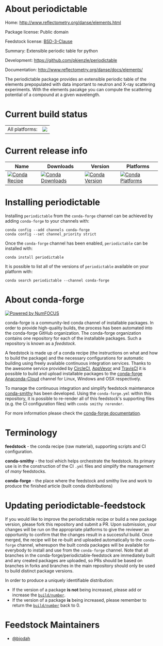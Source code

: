 About periodictable
===================

Home: http://www.reflectometry.org/danse/elements.html

Package license: Public domain

Feedstock license: [BSD-3-Clause](https://github.com/conda-forge/periodictable-feedstock/blob/master/LICENSE.txt)

Summary: Extensible periodic table for python

Development: https://github.com/pkienzle/periodictable

Documentation: http://www.reflectometry.org/danse/docs/elements/

The periodictable package provides an extensible periodic table
of the elements prepopulated with data important to neutron and
X-ray scattering experiments. With the elements pacakge you can
compute the scattering potential of a compound at a given wavelength.


Current build status
====================


<table><tr><td>All platforms:</td>
    <td>
      <a href="https://dev.azure.com/conda-forge/feedstock-builds/_build/latest?definitionId=4057&branchName=master">
        <img src="https://dev.azure.com/conda-forge/feedstock-builds/_apis/build/status/periodictable-feedstock?branchName=master">
      </a>
    </td>
  </tr>
</table>

Current release info
====================

| Name | Downloads | Version | Platforms |
| --- | --- | --- | --- |
| [![Conda Recipe](https://img.shields.io/badge/recipe-periodictable-green.svg)](https://anaconda.org/conda-forge/periodictable) | [![Conda Downloads](https://img.shields.io/conda/dn/conda-forge/periodictable.svg)](https://anaconda.org/conda-forge/periodictable) | [![Conda Version](https://img.shields.io/conda/vn/conda-forge/periodictable.svg)](https://anaconda.org/conda-forge/periodictable) | [![Conda Platforms](https://img.shields.io/conda/pn/conda-forge/periodictable.svg)](https://anaconda.org/conda-forge/periodictable) |

Installing periodictable
========================

Installing `periodictable` from the `conda-forge` channel can be achieved by adding `conda-forge` to your channels with:

```
conda config --add channels conda-forge
conda config --set channel_priority strict
```

Once the `conda-forge` channel has been enabled, `periodictable` can be installed with:

```
conda install periodictable
```

It is possible to list all of the versions of `periodictable` available on your platform with:

```
conda search periodictable --channel conda-forge
```


About conda-forge
=================

[![Powered by NumFOCUS](https://img.shields.io/badge/powered%20by-NumFOCUS-orange.svg?style=flat&colorA=E1523D&colorB=007D8A)](http://numfocus.org)

conda-forge is a community-led conda channel of installable packages.
In order to provide high-quality builds, the process has been automated into the
conda-forge GitHub organization. The conda-forge organization contains one repository
for each of the installable packages. Such a repository is known as a *feedstock*.

A feedstock is made up of a conda recipe (the instructions on what and how to build
the package) and the necessary configurations for automatic building using freely
available continuous integration services. Thanks to the awesome service provided by
[CircleCI](https://circleci.com/), [AppVeyor](https://www.appveyor.com/)
and [TravisCI](https://travis-ci.com/) it is possible to build and upload installable
packages to the [conda-forge](https://anaconda.org/conda-forge)
[Anaconda-Cloud](https://anaconda.org/) channel for Linux, Windows and OSX respectively.

To manage the continuous integration and simplify feedstock maintenance
[conda-smithy](https://github.com/conda-forge/conda-smithy) has been developed.
Using the ``conda-forge.yml`` within this repository, it is possible to re-render all of
this feedstock's supporting files (e.g. the CI configuration files) with ``conda smithy rerender``.

For more information please check the [conda-forge documentation](https://conda-forge.org/docs/).

Terminology
===========

**feedstock** - the conda recipe (raw material), supporting scripts and CI configuration.

**conda-smithy** - the tool which helps orchestrate the feedstock.
                   Its primary use is in the construction of the CI ``.yml`` files
                   and simplify the management of *many* feedstocks.

**conda-forge** - the place where the feedstock and smithy live and work to
                  produce the finished article (built conda distributions)


Updating periodictable-feedstock
================================

If you would like to improve the periodictable recipe or build a new
package version, please fork this repository and submit a PR. Upon submission,
your changes will be run on the appropriate platforms to give the reviewer an
opportunity to confirm that the changes result in a successful build. Once
merged, the recipe will be re-built and uploaded automatically to the
`conda-forge` channel, whereupon the built conda packages will be available for
everybody to install and use from the `conda-forge` channel.
Note that all branches in the conda-forge/periodictable-feedstock are
immediately built and any created packages are uploaded, so PRs should be based
on branches in forks and branches in the main repository should only be used to
build distinct package versions.

In order to produce a uniquely identifiable distribution:
 * If the version of a package **is not** being increased, please add or increase
   the [``build/number``](https://docs.conda.io/projects/conda-build/en/latest/resources/define-metadata.html#build-number-and-string).
 * If the version of a package **is** being increased, please remember to return
   the [``build/number``](https://docs.conda.io/projects/conda-build/en/latest/resources/define-metadata.html#build-number-and-string)
   back to 0.

Feedstock Maintainers
=====================

* [@bjodah](https://github.com/bjodah/)

